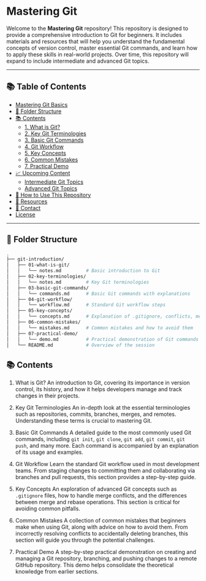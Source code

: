 # Mastering Git

Welcome to the **Mastering Git** repository! This repository is designed to provide a comprehensive introduction to Git for beginners. It includes materials and resources that will help you understand the fundamental concepts of version control, master essential Git commands, and learn how to apply these skills in real-world projects. Over time, this repository will expand to include intermediate and advanced Git topics.

---

## 📚 Table of Contents

- [Mastering Git Basics](#mastering-git-basics)
- [📁 Folder Structure](#-folder-structure)
- [📚 Contents](#-contents)
  - [1. What is Git?](#1-what-is-git)
  - [2. Key Git Terminologies](#2-key-git-terminologies)
  - [3. Basic Git Commands](#3-basic-git-commands)
  - [4. Git Workflow](#4-git-workflow)
  - [5. Key Concepts](#5-key-concepts)
  - [6. Common Mistakes](#6-common-mistakes)
  - [7. Practical Demo](#7-practical-demo)
- [📈 Upcoming Content](#-upcoming-content)
  - [Intermediate Git Topics](#intermediate-git-topics)
  - [Advanced Git Topics](#advanced-git-topics)
- [🚀 How to Use This Repository](#-how-to-use-this-repository)
- [🔗 Resources](#-resources)
- [💬 Contact](#-contact)
- [License](#license)

---

## 📁 Folder Structure

```bash
.
├── git-introduction/
│   ├── 01-what-is-git/
│   │   └── notes.md         # Basic introduction to Git
│   ├── 02-key-terminologies/
│   │   └── notes.md         # Key Git terminologies
│   ├── 03-basic-git-commands/
│   │   └── commands.md      # Basic Git commands with explanations
│   ├── 04-git-workflow/
│   │   └── workflow.md      # Standard Git workflow steps
│   ├── 05-key-concepts/
│   │   └── concepts.md      # Explanation of .gitignore, conflicts, merge, and rebase
│   ├── 06-common-mistakes/
│   │   └── mistakes.md      # Common mistakes and how to avoid them
│   ├── 07-practical-demo/
│   │   └── demo.md          # Practical demonstration of Git commands
│   └── README.md            # Overview of the session

```

## 📚 Contents

1. What is Git?
An introduction to Git, covering its importance in version control, its history, and how it helps developers manage and track changes in their projects.

2. Key Git Terminologies
An in-depth look at the essential terminologies such as repositories, commits, branches, merges, and remotes. Understanding these terms is crucial to mastering Git.

3. Basic Git Commands
A detailed guide to the most commonly used Git commands, including `git init`, `git clone`, `git add`, `git commit`, `git push`, and many more. Each command is accompanied by an explanation of its usage and examples.

4. Git Workflow
Learn the standard Git workflow used in most development teams. From staging changes to committing them and collaborating via branches and pull requests, this section provides a step-by-step guide.

5. Key Concepts
An exploration of advanced Git concepts such as `.gitignore` files, how to handle merge conflicts, and the differences between merge and rebase operations. This section is critical for avoiding common pitfalls.

6. Common Mistakes
A collection of common mistakes that beginners make when using Git, along with advice on how to avoid them. From incorrectly resolving conflicts to accidentally deleting branches, this section will guide you through the potential challenges.

7. Practical Demo
A step-by-step practical demonstration on creating and managing a Git repository, branching, and pushing changes to a remote GitHub repository. This demo helps consolidate the theoretical knowledge from earlier sections.